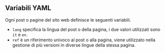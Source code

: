 ## Variabili YAML

Ogni post o pagine del sito web definisce le seguenti variabili.

* `lang` specifica la lingua del post o della pagina, i due valori utilizzati 
sono `it` e `en`.
* `ref` è un riferimento univoco al post o alla pagina, viene utilizzato nella 
gestione di più versioni in diverse lingue della stessa pagina.